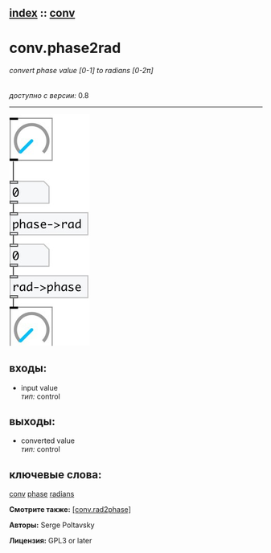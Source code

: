 [index](index.html) :: [conv](category_conv.html)
---

# conv.phase2rad

###### convert phase value [0-1] to radians [0-2π]

*доступно с версии:* 0.8

---




[![example](../examples/img/conv.phase2rad.jpg)](../examples/pd/conv.phase2rad.pd)









## входы:

* input value<br>
_тип:_ control



## выходы:

* converted value<br>
_тип:_ control



## ключевые слова:

[conv](keywords/conv.html)
[phase](keywords/phase.html)
[radians](keywords/radians.html)



**Смотрите также:**
[\[conv.rad2phase\]](conv.rad2phase.html)




**Авторы:** Serge Poltavsky




**Лицензия:** GPL3 or later





